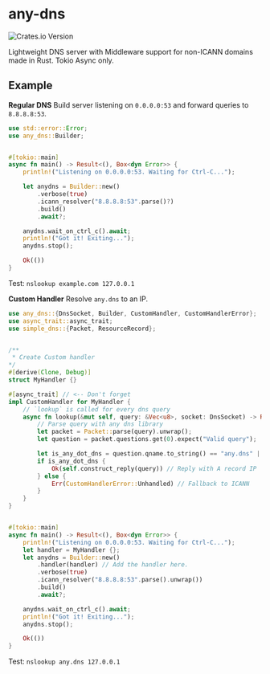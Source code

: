 # any-dns

![Crates.io Version](https://img.shields.io/crates/v/any-dns)


Lightweight DNS server with Middleware support for non-ICANN domains made in Rust. Tokio Async only.

## Example

**Regular DNS** Build server listening on `0.0.0.0:53` and forward queries to `8.8.8.8:53`.


```rust
use std::error::Error;
use any_dns::Builder;


#[tokio::main]
async fn main() -> Result<(), Box<dyn Error>> {
    println!("Listening on 0.0.0.0:53. Waiting for Ctrl-C...");

    let anydns = Builder::new()
        .verbose(true)
        .icann_resolver("8.8.8.8:53".parse()?)
        .build()
        .await?;

    anydns.wait_on_ctrl_c().await;
    println!("Got it! Exiting...");
    anydns.stop();

    Ok(())
}

```

Test: `nslookup example.com 127.0.0.1`


**Custom Handler** Resolve `any.dns` to an IP.


```rust
use any_dns::{DnsSocket, Builder, CustomHandler, CustomHandlerError};
use async_trait::async_trait;
use simple_dns::{Packet, ResourceRecord};


/**
 * Create Custom handler
*/
#[derive(Clone, Debug)]
struct MyHandler {}

#[async_trait] // <-- Don't forget
impl CustomHandler for MyHandler {
    // `lookup` is called for every dns query
    async fn lookup(&mut self, query: &Vec<u8>, socket: DnsSocket) -> Result<Vec<u8>, CustomHandlerError> {
        // Parse query with any dns library
        let packet = Packet::parse(query).unwrap();
        let question = packet.questions.get(0).expect("Valid query");

        let is_any_dot_dns = question.qname.to_string() == "any.dns" || question.qtype == QTYPE::TYPE(TYPE::A);
        if is_any_dot_dns {
            Ok(self.construct_reply(query)) // Reply with A record IP
        } else {
            Err(CustomHandlerError::Unhandled) // Fallback to ICANN
        }        
    }
}


#[tokio::main]
async fn main() -> Result<(), Box<dyn Error>> {
    println!("Listening on 0.0.0.0:53. Waiting for Ctrl-C...");
    let handler = MyHandler {};
    let anydns = Builder::new()
        .handler(handler) // Add the handler here.
        .verbose(true)
        .icann_resolver("8.8.8.8:53".parse().unwrap())
        .build()
        .await?;

    anydns.wait_on_ctrl_c().await;
    println!("Got it! Exiting...");
    anydns.stop();

    Ok(())
}
```

Test: `nslookup any.dns 127.0.0.1`